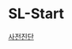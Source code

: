 # SL-Start

<a href="https://docs.google.com/forms/d/e/1FAIpQLSf0WXXaa8aMDYs5vzEy3V8LsedKMWm3GJHXGnetQZdDelSCcg/viewform">사전진단</a>
